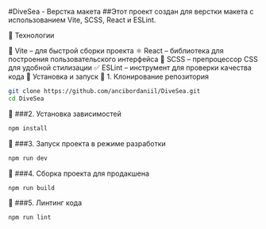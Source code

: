 #DiveSea - Верстка макета
##Этот проект создан для верстки макета с использованием Vite, SCSS, React и ESLint.

🚀 Технологии

🎯 Vite – для быстрой сборки проекта
⚛️ React – библиотека для построения пользовательского интерфейса
🎨 SCSS – препроцессор CSS для удобной стилизации
✅ ESLint – инструмент для проверки качества кода
📂 Установка и запуск
🔹 1. Клонирование репозитория
```sh
git clone https://github.com/ancibordaniil/DiveSea.git
cd DiveSea
```
🔹 ###2. Установка зависимостей
```sh
npm install
```
🔹 ###3. Запуск проекта в режиме разработки
```sh
npm run dev
```
🔹 ###4. Сборка проекта для продакшена
```sh
npm run build
```
🔹 ###5. Линтинг кода
```sh
npm run lint
```
